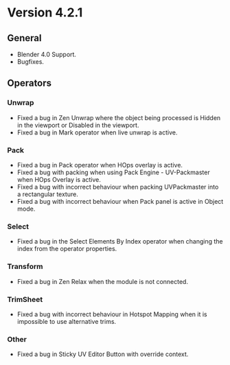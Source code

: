 # Version 4.2.1

## General
- Blender 4.0 Support.
- Bugfixes.

## Operators

### Unwrap
- Fixed a bug in Zen Unwrap where the object being processed is Hidden in the viewport or Disabled in the viewport.
- Fixed a bug in Mark operator when live unwrap is active.
### Pack
- Fixed a bug in Pack operator when HOps overlay is active.
- Fixed a bug with packing when using Pack Engine - UV-Packmaster when HOps Overlay is active.
- Fixed a bug with incorrect behaviour when packing UVPackmaster into a rectangular texture.
- Fixed a bug with incorrect behaviour when Pack panel is active in Object mode.
### Select
- Fixed a bug in the Select Elements By Index operator when changing the index from the operator properties.
### Transform
- Fixed a bug in Zen Relax when the module is not connected.
### TrimSheet
- Fixed a bug with incorrect behaviour in Hotspot Mapping when it is impossible to use alternative trims.
### Other
- Fixed a bug in Sticky UV Editor Button with override context.